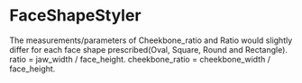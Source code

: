 # FaceShapeStyler


The measurements/parameters of Cheekbone_ratio and Ratio would slightly differ for each face shape prescribed(Oval, Square, Round and Rectangle).
ratio = jaw_width / face_height.
cheekbone_ratio = cheekbone_width / face_height.
